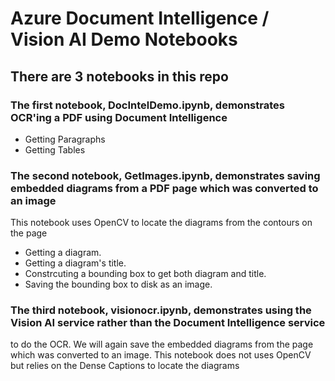 # Azure Document Intelligence / Vision AI Demo Notebooks

## There are 3 notebooks in this repo

### The first notebook, DocIntelDemo.ipynb, demonstrates OCR'ing a PDF using Document Intelligence

* Getting Paragraphs  
* Getting Tables  

### The second notebook, GetImages.ipynb, demonstrates saving embedded diagrams from a PDF page which was converted to an image

This notebook uses OpenCV to locate the diagrams from the contours on the page

* Getting a diagram.
* Getting a diagram's title.
* Constrcuting a bounding box to get both diagram and title.
* Saving the bounding box to disk as an image.

### The third notebook, visionocr.ipynb, demonstrates using the Vision AI service rather than the Document Intelligence service

to do the OCR. We will again save the embedded diagrams from the page which was converted to an image.
This notebook does not uses OpenCV but relies on the Dense Captions to locate the diagrams
